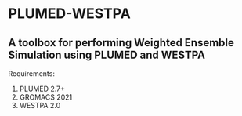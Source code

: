 # PLUMED-WESTPA

## A toolbox for performing Weighted Ensemble Simulation using PLUMED and WESTPA

Requirements:

1. PLUMED 2.7+
2. GROMACS 2021
3. WESTPA 2.0

